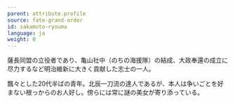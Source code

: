 ```yaml
---
parent: attribute.profile
source: fate-grand-order
id: sakamoto-ryouma
language: ja
weight: 0
---
```


薩長同盟の立役者であり、亀山社中（のちの海援隊）の結成、大政奉還の成立に尽力するなど明治維新に大きく貢献した志士の一人。

飄々とした20代半ばの青年。北辰一刀流の達人であるが、本人は争いごとを好まない根っからのお人好し。傍らには常に謎の美女が寄り添っている。

